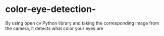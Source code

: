 # color-eye-detection-
By using open cv Python library and taking the corresponding image from the camera, it detects what color your eyes are
